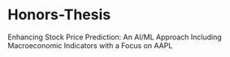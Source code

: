 # Honors-Thesis
Enhancing Stock Price Prediction: An AI/ML Approach Including Macroeconomic Indicators with a Focus on AAPL

